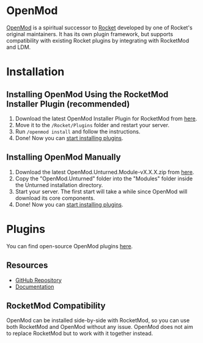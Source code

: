 OpenMod
=======

[OpenMod](https://github.com/openmod/openmod) is a spiritual successor to [Rocket](Rocket.md) developed by one of Rocket's original maintainers. It has its own plugin framework, but supports compatibility with existing Rocket plugins by integrating with RocketMod and LDM.

Installation
============

Installing OpenMod Using the RocketMod Installer Plugin (recommended)
---------------------------------------------------------------------

1. Download the latest OpenMod Installer Plugin for RocketMod from [here](https://github.com/openmod/OpenMod.Installer.RocketMod/releases/latest).
2. Move it to the `/Rocket/Plugins` folder and restart your server.
3. Run `/openmod install` and follow the instructions.
4. Done! Now you can [start installing plugins](https://openmod.github.io/openmod-docs/userdoc/concepts/plugins.html).

Installing OpenMod Manually
---------------------------

1. Download the latest OpenMod.Unturned.Module-vX.X.X.zip from [here](https://github.com/openmod/OpenMod/releases/latest).
2. Copy the "OpenMod.Unturned" folder into the "Modules" folder inside the Unturned installation directory.
3. Start your server. The first start will take a while since OpenMod will download its core components.
4. Done! Now you can [start installing plugins](https://openmod.github.io/openmod-docs/userdoc/concepts/plugins.html).

Plugins
=======

You can find open-source OpenMod plugins [here](http://openmod.github.io/openmod-plugins).

Resources
---------

- [GitHub Repository](https://github.com/openmod/openmod)
- [Documentation](https://openmod.github.io/openmod-docs/)

RocketMod Compatibility
-----------------------

OpenMod can be installed side-by-side with RocketMod, so you can use both RocketMod and OpenMod without any issue. OpenMod does not aim to replace RocketMod but to work with it together instead.
